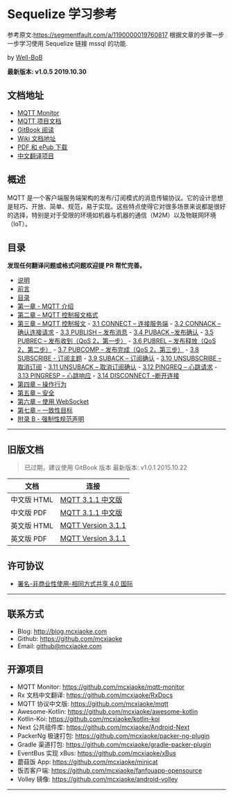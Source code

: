 # Sequelize 学习参考

参考原文:https://segmentfault.com/a/1190000019760817
根据文章的步骤一步一步学习使用 Sequelize 链接 mssql 的功能.

by [Well-BoB](http:\www.sispower.com)

**最新版本: v1.0.5 2019.10.30**

## 文档地址

- [MQTT Monitor](https://github.com/mcxiaoke/mqtt-monitor/)
- [MQTT 项目文档](https://blog.mcxiaoke.com/mqtt/)
- [GitBook 阅读](https://mcxiaoke.gitbook.io/mqtt/)
- [Wiki 文档地址](https://github.com/mcxiaoke/mqtt/wiki)
- [PDF 和 ePub 下载](https://www.gitbook.com/book/mcxiaoke/mqtt-cn/details)
- [中文翻译项目](https://github.com/mcxiaoke/mqtt)

## 概述

MQTT 是一个客户端服务端架构的发布/订阅模式的消息传输协议。它的设计思想是轻巧、开放、简单、规范，易于实现。这些特点使得它对很多场景来说都是很好的选择，特别是对于受限的环境如机器与机器的通信（M2M）以及物联网环境（IoT）。

## 目录

**发现任何翻译问题或格式问题欢迎提 PR 帮忙完善。**

- [说明](README.md)
- [前言](mqtt/00-Preface.md)
- [目录](mqtt/00-Contents.md)
- [第一章 - MQTT 介绍](mqtt/01-Introduction.md)
- [第二章 – MQTT 控制报文格式](mqtt/02-ControlPacketFormat.md)
- [第三章 – MQTT 控制报文](mqtt/03-ControlPackets.md) - [3.1 CONNECT – 连接服务端](mqtt/0301-CONNECT.md) - [3.2 CONNACK – 确认连接请求](mqtt/0302-CONNACK.md) - [3.3 PUBLISH – 发布消息](mqtt/0303-PUBLISH.md) - [3.4 PUBACK –发布确认](mqtt/0304-PUBACK.md) - [3.5 PUBREC – 发布收到（QoS 2，第一步）](mqtt/0305-PUBREC.md) - [3.6 PUBREL – 发布释放（QoS 2，第二步）](mqtt/0306-PUBREL.md) - [3.7 PUBCOMP – 发布完成（QoS 2，第三步）](mqtt/0307-PUBCOMP.md) - [3.8 SUBSCRIBE - 订阅主题](mqtt/0308-SUBSCRIBE.md) - [3.9 SUBACK – 订阅确认](mqtt/0309-SUBACK.md) - [3.10 UNSUBSCRIBE –取消订阅](mqtt/0310-UNSUBSCRIBE.md) - [3.11 UNSUBACK – 取消订阅确认](mqtt/0311-UNSUBACK.md) - [3.12 PINGREQ – 心跳请求](mqtt/0312-PINGREQ.md) - [3.13 PINGRESP – 心跳响应](mqtt/0313-PINGRESP.md) - [3.14 DISCONNECT –断开连接](mqtt/0314-DISCONNECT.md)
- [第四章 – 操作行为](mqtt/04-OperationalBehavior.md)
- [第五章 – 安全](mqtt/05-Security.md)
- [第六章 – 使用 WebSocket](mqtt/06-WebSocket.md)
- [第七章 – 一致性目标](mqtt/07-Conformance.md)
- [附录 B - 强制性规范声明](mqtt/08-AppendixB.md)

---

## 旧版文档

> 已过期，建议使用 GitBook 版本
> 最新版本: v1.0.1 2015.10.22

| 文档        | 连接                                                                               |
| ----------- | ---------------------------------------------------------------------------------- |
| 中文版 HTML | [MQTT 3.1.1 中文版](http://mcxiaoke.github.io/mqtt/protocol/MQTT-3.1.1-CN.html)    |
| 中文版 PDF  | [MQTT 3.1.1 中文版](http://mcxiaoke.github.io/mqtt/protocol/MQTT-3.1.1-CN.pdf)     |
| 英文版 HTML | [MQTT Version 3.1.1](http://docs.oasis-open.org/mqtt/mqtt/v3.1.1/mqtt-v3.1.1.html) |
| 英文版 PDF  | [MQTT Version 3.1.1](http://docs.oasis-open.org/mqtt/mqtt/v3.1.1/mqtt-v3.1.1.pdf)  |

## 许可协议

- [署名-非商业性使用-相同方式共享 4.0 国际](https://creativecommons.org/licenses/by-nc-sa/4.0/legalcode.zh-Hans)

---

## 联系方式

- Blog: <http://blog.mcxiaoke.com>
- Github: <https://github.com/mcxiaoke>
- Email: [github@mcxiaoke.com](mailto:github#mcxiaoke.com)

## 开源项目

- MQTT Monitor: <https://github.com/mcxiaoke/mqtt-monitor>
- Rx 文档中文翻译: <https://github.com/mcxiaoke/RxDocs>
- MQTT 协议中文版: <https://github.com/mcxiaoke/mqtt>
- Awesome-Kotlin: <https://github.com/mcxiaoke/awesome-kotlin>
- Kotlin-Koi: <https://github.com/mcxiaoke/kotlin-koi>
- Next 公共组件库: <https://github.com/mcxiaoke/Android-Next>
- PackerNg 极速打包: <https://github.com/mcxiaoke/packer-ng-plugin>
- Gradle 渠道打包: <https://github.com/mcxiaoke/gradle-packer-plugin>
- EventBus 实现 xBus: <https://github.com/mcxiaoke/xBus>
- 蘑菇饭 App: <https://github.com/mcxiaoke/minicat>
- 饭否客户端: <https://github.com/mcxiaoke/fanfouapp-opensource>
- Volley 镜像: <https://github.com/mcxiaoke/android-volley>

---
